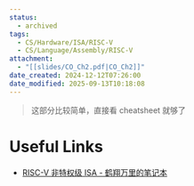 ```yaml
---
status:
  - archived
tags:
  - CS/Hardware/ISA/RISC-V
  - CS/Language/Assembly/RISC-V
attachment:
  - "[[slides/CO_Ch2.pdf|CO_Ch2]]"
date_created: 2024-12-12T07:26:00
date_modified: 2025-09-13T10:18:08
---
```


> 这部分比较简单，直接看 cheatsheet 就够了

# Useful Links

- [RISC-V 非特权级 ISA - 鹤翔万里的笔记本](https://note.tonycrane.cc/cs/pl/riscv/unprivileged/)
